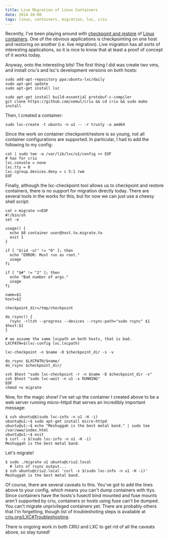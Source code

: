 ```yaml
---
title: Live Migration of Linux Containers
date: 2014-10-08
tags: linux, containers, migration, lxc, criu
---
```


Recently, I've been playing around with [checkpoint and restore][1] of [Linux
containers][2]. One of the obvious applications is checkpointing on one host
and restoring on another (i.e. live migration). Live migration has all sorts of
interesting applications, so it is nice to know that at least a proof of
concept of it works today.

Anyway, onto the interesting bits! The first thing I did was create two vms,
and install criu's and lxc's development versions on both hosts:

    sudo add-apt-repository ppa:ubuntu-lxc/daily
    sudo apt-get update
    sudo apt-get install lxc

    sudo apt-get install build-essential protobuf-c-compiler
    git clone https://github.com/xemul/criu && cd criu && sudo make install

Then, I created a container:

    sudo lxc-create -t ubuntu -n u1 -- -r trusty -a amd64

Since the work on container checkpoint/restore is so young, not all container
configurations are supported. In particular, I had to add the following to my
config:

    cat | sudo tee -a /var/lib/lxc/u1/config << EOF
    # hax for criu
    lxc.console = none
    lxc.tty = 0
    lxc.cgroup.devices.deny = c 5:1 rwm
    EOF

Finally, although the lxc-checkpoint tool allows us to checkpoint and restore
containers, there is no support for migration directly today. There are several
tools in the works for this, but for now we can just use a cheesy shell script:

    cat > migrate <<EOF
    #!/bin/sh
    set -e

    usage() {
      echo $0 container user@host.to.migrate.to
      exit 1
    }

    if [ "$(id -u)" != "0" ]; then
      echo "ERROR: Must run as root."
      usage
    fi

    if [ "$#" != "2" ]; then
      echo "Bad number of args."
      usage
    fi

    name=$1
    host=$2

    checkpoint_dir=/tmp/checkpoint

    do_rsync() {
      rsync -rltzh --progress --devices --rsync-path="sudo rsync" $1 $host:$1
    }

    # we assume the same lxcpath on both hosts, that is bad.
    LXCPATH=$(lxc-config lxc.lxcpath)

    lxc-checkpoint -n $name -D $checkpoint_dir -s -v

    do_rsync $LXCPATH/$name/
    do_rsync $checkpoint_dir/

    ssh $host "sudo lxc-checkpoint -r -n $name -D $checkpoint_dir -v"
    ssh $host "sudo lxc-wait -n u1 -s RUNNING"
    EOF
    chmod +x migrate

Now, for the magic show! I've set up the container I created above to be a web
server running micro-httpd that serves an incredibly important message:

    $ ssh ubuntu@$(sudo lxc-info -n u1 -H -i)
    ubuntu@u1:~$ sudo apt-get install micro-httpd
    ubuntu@u1:~$ echo "Meshuggah is the best metal band." | sudo tee /var/www/index.html
    ubuntu@u1:~$ exit
    $ curl -s $(sudo lxc-info -n u1 -H -i)
    Meshuggah is the best metal band.

Let's migrate!

    $ sudo ./migrate u1 ubuntu@criu2.local
      # lots of rsync output...
    $ ssh ubuntu@criu2.local 'curl -s $(sudo lxc-info -n u1 -H -i)'
    Meshuggah is the best metal band.

Of course, there are several caveats to this. You've got to add the lines above
to your config, which means you can't dump containers with ttys. Since
containers have the hosts's fusectl bind mounted and fuse mounts aren't
supported by criu, containers or hosts using fuse can't be dumped. You can't
migrate unprivileged containers yet. There are probably others that I'm
forgetting, though list of troubleshoting steps is available at
[criu.org/LXC#Troubleshooting][3].

There is ongoing work in both CRIU and LXC to get rid of all the caveats above,
so stay tuned!

[1]: http://criu.org
[2]: http://linuxcontainers.org
[3]: http://criu.org/LXC#Troubleshooting
